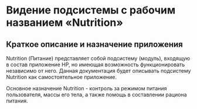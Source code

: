 # Видение подсистемы с рабочим названием «Nutrition»

## Краткое описание и назначение приложения
Nutrition (Питание) представляет собой подсистему (модуль), входящую в состав приложение HP, но имеющая возможность функционировать независимо от него. Данная документация будет описывать подсистему Nutrition как самостоятельное приложение.

Основное назначение Nutrition - контроль за режимом питания пользователя, массы его тела, а также помощь в составлении рациона питания.
